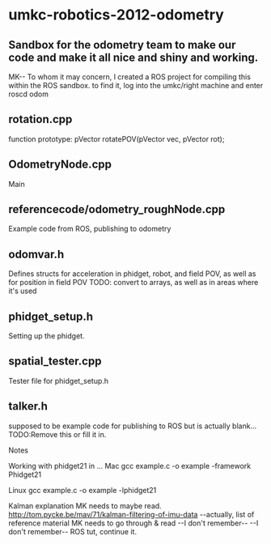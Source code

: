 umkc-robotics-2012-odometry
===========================
Sandbox for the odometry team to make our code and make it all nice and shiny and working.
--
MK-- To whom it may concern, I created a ROS project for compiling this within the ROS sandbox. to find it, log into the umkc/right machine and enter roscd odom



rotation.cpp
------------
function prototype: pVector rotatePOV(pVector vec, pVector rot);


OdometryNode.cpp
-------------
Main


referencecode/odometry_roughNode.cpp
-------------
Example code from ROS, publishing to odometry

odomvar.h
-------------
Defines structs for acceleration in phidget, robot, and field POV, as well as
                for position in field POV  TODO: convert to arrays, as well as in areas where it's used

phidget_setup.h
--------------
Setting up the phidget.

spatial_tester.cpp
--------------
Tester file for phidget_setup.h

talker.h
---------------
supposed to be example code for publishing to ROS but is actually blank... TODO:Remove this or fill it in.


Notes

Working with phidget21 in ...
Mac
gcc example.c -o example -framework Phidget21 

Linux
gcc example.c -o example -lphidget21



Kalman explanation MK needs to maybe read. http://tom.pycke.be/mav/71/kalman-filtering-of-imu-data
--actually, list of reference material MK needs to go through & read
--I don't remember--
--I don't remember--
ROS tut, continue it.
